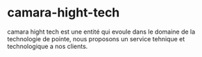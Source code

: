 # camara-hight-tech
camara hight tech est une entité qui evoule dans le domaine de la technologie de pointe, nous proposons un service tehnique et technologique a nos clients.
